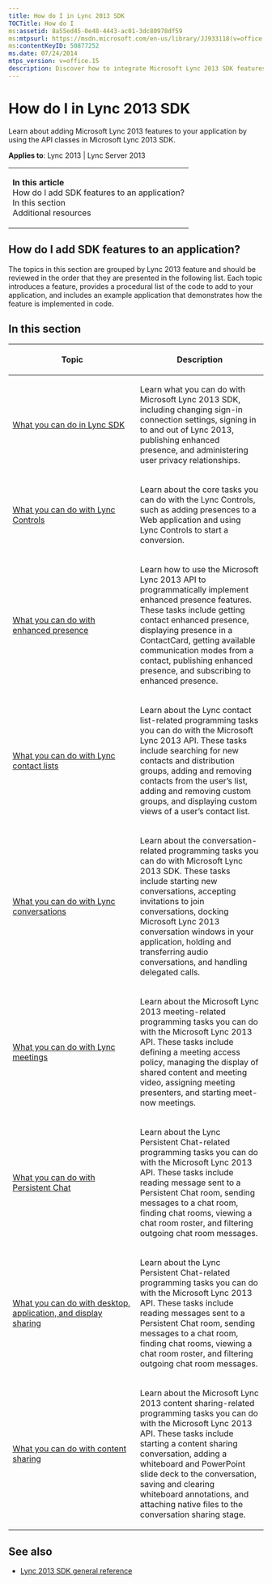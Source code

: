 ```yaml
---
title: How do I in Lync 2013 SDK
TOCTitle: How do I
ms:assetid: 8a55ed45-0e48-4443-ac01-3dc80978df59
ms:mtpsurl: https://msdn.microsoft.com/en-us/library/JJ933118(v=office.15)
ms:contentKeyID: 50877252
ms.date: 07/24/2014
mtps_version: v=office.15
description: Discover how to integrate Microsoft Lync 2013 SDK features into your application with our comprehensive guide. Maximize productivity today.
---
```


# How do I in Lync 2013 SDK

Learn about adding Microsoft Lync 2013 features to your application by using the API classes in Microsoft Lync 2013 SDK.



**Applies to**: Lync 2013 | Lync Server 2013

<table>
<colgroup>
<col style="width: 100%" />
</colgroup>
<tbody>
<tr class="odd">
<td><p><strong>In this article</strong><br />
How do I add SDK features to an application?<br />
In this section<br />
Additional resources</p></td>
</tr>
</tbody>
</table>

## How do I add SDK features to an application?

The topics in this section are grouped by Lync 2013 feature and should be reviewed in the order that they are presented in the following list. Each topic introduces a feature, provides a procedural list of the code to add to your application, and includes an example application that demonstrates how the feature is implemented in code.

## In this section

<table>
<colgroup>
<col style="width: 50%" />
<col style="width: 50%" />
</colgroup>
<thead>
<tr class="header">
<th><p>Topic</p></th>
<th><p>Description</p></th>
</tr>
</thead>
<tbody>
<tr class="odd">
<td><p><a href="what-you-can-do-in-lync-sdk.md">What you can do in Lync SDK</a></p></td>
<td><p>Learn what you can do with Microsoft Lync 2013 SDK, including changing sign-in connection settings, signing in to and out of Lync 2013, publishing enhanced presence, and administering user privacy relationships.</p></td>
</tr>
<tr class="even">
<td><p><a href="what-you-can-do-with-lync-controls.md">What you can do with Lync Controls</a></p></td>
<td><p>Learn about the core tasks you can do with the Lync Controls, such as adding presences to a Web application and using Lync Controls to start a conversion.</p></td>
</tr>
<tr class="odd">
<td><p><a href="what-you-can-do-with-enhanced-presence.md">What you can do with enhanced presence</a></p></td>
<td><p>Learn how to use the Microsoft Lync 2013 API to programmatically implement enhanced presence features. These tasks include getting contact enhanced presence, displaying presence in a ContactCard, getting available communication modes from a contact, publishing enhanced presence, and subscribing to enhanced presence.</p></td>
</tr>
<tr class="even">
<td><p><a href="what-you-can-do-with-lync-contact-lists.md">What you can do with Lync contact lists</a></p></td>
<td><p>Learn about the Lync contact list-related programming tasks you can do with the Microsoft Lync 2013 API. These tasks include searching for new contacts and distribution groups, adding and removing contacts from the user’s list, adding and removing custom groups, and displaying custom views of a user’s contact list.</p></td>
</tr>
<tr class="odd">
<td><p><a href="what-you-can-do-with-lync-conversations.md">What you can do with Lync conversations</a></p></td>
<td><p>Learn about the conversation-related programming tasks you can do with Microsoft Lync 2013 SDK. These tasks include starting new conversations, accepting invitations to join conversations, docking Microsoft Lync 2013 conversation windows in your application, holding and transferring audio conversations, and handling delegated calls.</p></td>
</tr>
<tr class="even">
<td><p><a href="what-you-can-do-with-lync-meetings.md">What you can do with Lync meetings</a></p></td>
<td><p>Learn about the Microsoft Lync 2013 meeting-related programming tasks you can do with the Microsoft Lync 2013 API. These tasks include defining a meeting access policy, managing the display of shared content and meeting video, assigning meeting presenters, and starting meet-now meetings.</p></td>
</tr>
<tr class="odd">
<td><p><a href="what-you-can-do-with-persistent-chat.md">What you can do with Persistent Chat</a></p></td>
<td><p>Learn about the Lync Persistent Chat-related programming tasks you can do with the Microsoft Lync 2013 API. These tasks include reading message sent to a Persistent Chat room, sending messages to a chat room, finding chat rooms, viewing a chat room roster, and filtering outgoing chat room messages.</p></td>
</tr>
<tr class="even">
<td><p><a href="what-you-can-do-with-desktop-application-and-display-sharing.md">What you can do with desktop, application, and display sharing</a></p></td>
<td><p>Learn about the Lync Persistent Chat-related programming tasks you can do with the Microsoft Lync 2013 API. These tasks include reading messages sent to a Persistent Chat room, sending messages to a chat room, finding chat rooms, viewing a chat room roster, and filtering outgoing chat room messages.</p></td>
</tr>
<tr class="odd">
<td><p><a href="what-you-can-do-with-content-sharing.md">What you can do with content sharing</a></p></td>
<td><p>Learn about the Microsoft Lync 2013 content sharing-related programming tasks you can do with the Microsoft Lync 2013 API. These tasks include starting a content sharing conversation, adding a whiteboard and PowerPoint slide deck to the conversation, saving and clearing whiteboard annotations, and attaching native files to the conversation sharing stage.</p></td>
</tr>
</tbody>
</table>

## See also

  - [Lync 2013 SDK general reference](lync-2013-sdk-general-reference.md)

